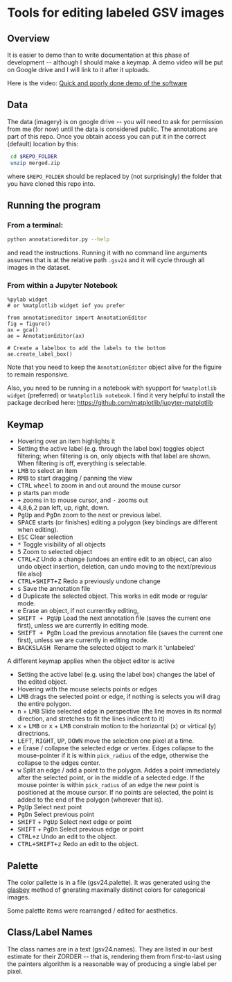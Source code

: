 # Tools for editing labeled GSV images

## Overview 

It is easier to demo than to write documentation at this phase of development -- although I should make a keymap. A demo video will be put on Google drive and I will link to it after it uploads. 

Here is the video:
[Quick and poorly done demo of the software](https://drive.google.com/a/miamioh.edu/file/d/1GSLZ6SxRTNUJhUpCXeLIq11hDzIqoqwP/view?usp=sharing)

## Data
The data (imagery) is on google drive -- you will need to ask for permission from me  (for now) until the data is considered public. The annotations are part of this repo. 
Once you obtain access you can put it in the correct (default) location by this:
```bash
 cd $REPO_FOLDER
 unzip merged.zip
```
where `$REPO_FOLDER` should be replaced by (not surprisingly) the folder that you have cloned this repo into. 

## Running the program

### From a terminal:
```bash
python annotationeditor.py --help
```
and read the instructions. 
Running it with no command line arguments assumes that is at the relative path `.gsv24` and it will cycle through all images in the dataset. 

### From within a Jupyter Notebook

```python3
%pylab widget 
# or %matplotlib widget iof you prefer

from annotationeditor import AnnotationEditor
fig = figure()
ax = gca()
ae = AnnotationEditor(ax)

# Create a labelbox to add the labels to the bottom
ae.create_label_box()
```
Note that you need to keep the `AnnotationEditor` object alive for the figuire to remain responsive. 

Also, you need to be running in a notebook with syupport for `%matplotlib widget` (preferred) or `%matplotlib notebook`.
I find it very helpful to install the package decribed here: https://github.com/matplotlib/jupyter-matplotlib

## Keymap

- Hovering over an item highlights it
- Setting the active label (e.g. through the label box) toggles object filtering; when filtering is on, only objects with that label are shown. When filtering is off, everything is selectable. 
- <kbd>LMB</kbd> to select an item
- <kbd>RMB</kbd> to start dragging / panning the view
- <kbd>CTRL</kbd> <kbd>wheel</kbd> to zoom in and out around the mouse cursor
- <kbd>p</kbd> starts pan mode 
- <kbd>+</kbd> zooms in to mouse cursor, and <kbd>-</kbd> zooms out
- <kbd>4</kbd>,<kbd>8</kbd>,<kbd>6</kbd>,<kbd>2</kbd> pan left, up, right, down. 
- <kbd>PgUp</kbd> and <kbd>PgDn</kbd> zoom to the next or previous label. 
- <kbd>SPACE</kbd> starts (or finishes) editing a polygon (key bindings are different when editing).  
- <kbd>ESC</kbd> Clear selection
- <kbd>*</kbd> Toggle visibility of all objects 
- <kbd>5</kbd> Zoom to selected object
- <kbd>CTRL+Z</kbd> Undo a change (undoes an entire edit to an object, can also undo object insertion, deletion, can undo moving to the next/previous file also)
- <kbd>CTRL+SHIFT+Z</kbd> Redo a previously undone change
- <kbd>s</kbd> Save the annotation file
- <kbd>d</kbd> Duplicate the selected object. This works in edit mode or regular mode. 
- <kbd>e</kbd> Erase an object, if not currentlky editing, 
- <kbd>SHIFT + PgUp</kbd> Load the next annotation file (saves the current one first), unless we are currently in editing mode. 
- <kbd>SHIFT + PgDn</kbd> Load the previous annotation file (saves the current one first), unless we are currently in editing mode. 
- <kbd>BACKSLASH </kbd> Rename the selected object to mark it 'unlabeled'

A different keymap applies when the object editor is active
- Setting the active label (e.g. using the label box) changes the label of the edited object. 
- Hovering with the mouse selects points or edges
- <kbd>LMB</kbd> drags the selected point or edge, if nothing is selects you will drag the entire polygon. 
- <kbd>n</kbd> + <kbd>LMB</kbd> Slide selected edge in perspective (the line moves in its normal direction, and stretches to fit the lines indicent to it)
- <kbd>x</kbd> + <kbd>LMB</kbd> or <kbd>x</kbd> + <kbd>LMB</kbd> constrain motion to the horizontal (x) or virtical (y) directrions. 
- <kbd>LEFT</kbd>, <kbd>RIGHT</kbd>, <kbd>UP</kbd>, <kbd>DOWN</kbd> move the selection one pixel at a time. 
- <kbd>e</kbd> Erase / collapse the selected edge or vertex.  Edges collapse to the mouse-pointer if it is within `pick_radius` of the edge, otherwise the collapse to the edges center. 
- <kbd>w</kbd> Split an edge / add a point to the polygon. Addes a point immediately after the selected point, or in the middle of a selected edge. If the mouse pointer is within `pick_radius` of an edge the new point is positioned at the mouse cursor. If no points are selected, the point is added to the end of the polygon (wherever that is). 
- <kbd>PgUp</kbd> Select next point
- <kbd>PgDn</kbd> Select previous point
- <kbd>SHIFT</kbd> + <kbd>PgUp</kbd> Select next edge or point
- <kbd>SHIFT</kbd> + <kbd>PgDn</kbd> Select previous edge or point
- <kbd>CTRL+z</kbd>  Undo an edit to the object.
- <kbd>CTRL+SHIFT+z</kbd>  Redo an edit to the object.



## Palette
The color pallette is in a file (gsv24.palette). It was generated using the [glasbey](https://github.com/taketwo/glasbey) method of gnerating maximally distinct colors for categorical images. 

Some palette items were rearranged / edited for aesthetics. 

## Class/Label Names
The class names are in a text (gsv24.names).  They are listed in our best estimate for their ZORDER -- that is, rendering them from first-to-last using the painters algorithm is a reasonable way of producing a single label per pixel. 

 

